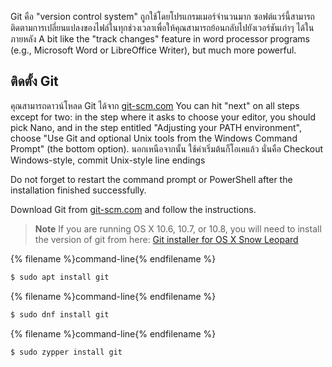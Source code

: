 Git คือ "version control system" ถูกใช้โดยโปรแกรมเมอร์จำนวนมาก ซอฟต์แวร์นี้สามารถติดตามการเปลี่ยนแปลงของไฟล์ในทุกช่วงเวลาเพื่อให้คุณสามารถย้อนกลับไปยังเวอร์ชันเก่าๆ ได้ในภายหลัง A bit like the "track changes" feature in word processor programs (e.g., Microsoft Word or LibreOffice Writer), but much more powerful.

## ติดตั้ง Git

<!--sec data-title="Installing Git: Windows" data-id="git_install_windows"
data-collapse=true ces-->

คุณสามารถดาวน์โหลด Git ได้จาก [git-scm.com](https://git-scm.com/) You can hit "next" on all steps except for two: in the step where it asks to choose your editor, you should pick Nano, and in the step entitled "Adjusting your PATH environment", choose "Use Git and optional Unix tools from the Windows Command Prompt" (the bottom option). นอกเหนือจากนั้น ใช้ค่าเริ่มต้นก็โอเคแล้ว นั่นคือ Checkout Windows-style, commit Unix-style line endings

Do not forget to restart the command prompt or PowerShell after the installation finished successfully. <!--endsec-->

<!--sec data-title="Installing Git: OS X" data-id="git_install_OSX"
data-collapse=true ces-->

Download Git from [git-scm.com](https://git-scm.com/) and follow the instructions.

> **Note** If you are running OS X 10.6, 10.7, or 10.8, you will need to install the version of git from here: [Git installer for OS X Snow Leopard](https://sourceforge.net/projects/git-osx-installer/files/git-2.3.5-intel-universal-snow-leopard.dmg/download)

<!--endsec-->

<!--sec data-title="Installing Git: Debian or Ubuntu" data-id="git_install_debian_ubuntu"
data-collapse=true ces-->

{% filename %}command-line{% endfilename %}

```bash
$ sudo apt install git
```

<!--endsec-->

<!--sec data-title="Installing Git: Fedora" data-id="git_install_fedora"
data-collapse=true ces-->

{% filename %}command-line{% endfilename %}

```bash
$ sudo dnf install git
```

<!--endsec-->

<!--sec data-title="Installing Git: openSUSE" data-id="git_install_openSUSE"
data-collapse=true ces-->

{% filename %}command-line{% endfilename %}

```bash
$ sudo zypper install git
```

<!--endsec-->